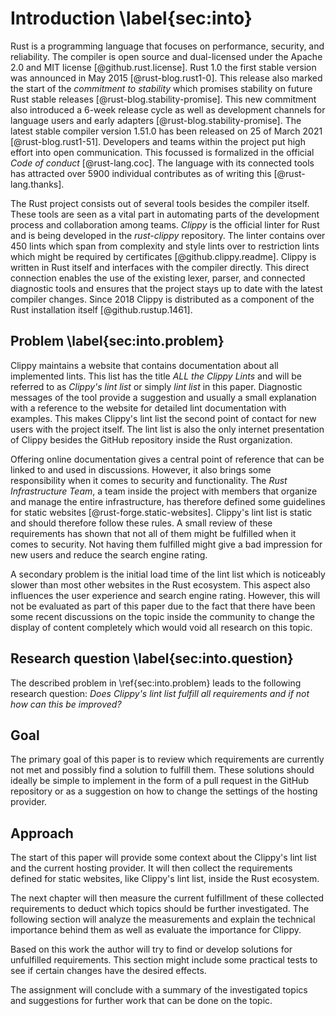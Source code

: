 # Introduction \label{sec:into}
Rust is a programming language that focuses on performance, security, and reliability. The compiler is open source and dual-licensed under the Apache 2.0 and MIT license [@github.rust.license]. Rust 1.0 the first stable version was announced in May 2015 [@rust-blog.rust1-0]. This release also marked the start of the _commitment to stability_ which promises stability on future Rust stable releases [@rust-blog.stability-promise]. This new commitment also introduced a 6-week release cycle as well as development channels for language users and early adapters [@rust-blog.stability-promise]. The latest stable compiler version 1.51.0 has been released on 25 of March 2021 [@rust-blog.rust1-51]. Developers and teams within the project put high effort into open communication. This focussed is formalized in the official _Code of conduct_ [@rust-lang.coc]. The language with its connected tools has attracted over 5900 individual contributes as of writing this [@rust-lang.thanks].

The Rust project consists out of several tools besides the compiler itself. These tools are seen as a vital part in automating parts of the development process and collaboration among teams. _Clippy_ is the official linter for Rust and is being developed in the _rust-clippy_ repository. The linter contains over 450 lints which span from complexity and style lints over to restriction lints which might be required by certificates [@github.clippy.readme]. Clippy is written in Rust itself and interfaces with the compiler directly. This direct connection enables the use of the existing lexer, parser, and connected diagnostic tools and ensures that the project stays up to date with the latest compiler changes. Since 2018 Clippy is distributed as a component of the Rust installation itself [@github.rustup.1461].

## Problem \label{sec:into.problem}
<!-- Reviewed: 1x rewritten -->
Clippy maintains a website that contains documentation about all implemented lints. This list has the title _ALL the Clippy Lints_ and will be referred to as _Clippy's lint list_ or simply _lint list_ in this paper. Diagnostic messages of the tool provide a suggestion and usually a small explanation with a reference to the website for detailed lint documentation with examples. This makes Clippy's lint list the second point of contact for new users with the project itself. The lint list is also the only internet presentation of Clippy besides the GitHub repository inside the Rust organization.

Offering online documentation gives a central point of reference that can be linked to and used in discussions. However, it also brings some responsibility when it comes to security and functionality. The _Rust Infrastructure Team_, a team inside the project with members that organize and manage the entire infrastructure, has therefore defined some guidelines for static websites [@rust-forge.static-websites]. Clippy's lint list is static and should therefore follow these rules. A small review of these requirements has shown that not all of them might be fulfilled when it comes to security. Not having them fulfilled might give a bad impression for new users and reduce the search engine rating.

A secondary problem is the initial load time of the lint list which is noticeably slower than most other websites in the Rust ecosystem. This aspect also influences the user experience and search engine rating. However, this will not be evaluated as part of this paper due to the fact that there have been some recent discussions on the topic inside the community to change the display of content completely which would void all research on this topic.

## Research question \label{sec:into.question}
<!-- Reviewed: 1x rewritten -->
The described problem in \ref{sec:into.problem} leads to the following research question: _Does Clippy's lint list fulfill all requirements and if not how can this be improved?_

## Goal
<!-- Reviewed: 1x rewritten -->
The primary goal of this paper is to review which requirements are currently not met and possibly find a solution to fulfill them. These solutions should ideally be simple to implement in the form of a pull request in the GitHub repository or as a suggestion on how to change the settings of the hosting provider.

## Approach
<!-- Reviewed: 1x rewritten -->
<!-- TODO xFrednet 2021-05-02: Maybe rewrite to present -->
The start of this paper will provide some context about the Clippy's lint list and the current hosting provider. It will then collect the requirements defined for static websites, like Clippy's lint list, inside the Rust ecosystem.

The next chapter will then measure the current fulfillment of these collected requirements to deduct which topics should be further investigated. The following section will analyze the measurements and explain the technical importance behind them as well as evaluate the importance for Clippy.

Based on this work the author will try to find or develop solutions for unfulfilled requirements. This section might include some practical tests to see if certain changes have the desired effects.

The assignment will conclude with a summary of the investigated topics and suggestions for further work that can be done on the topic.
